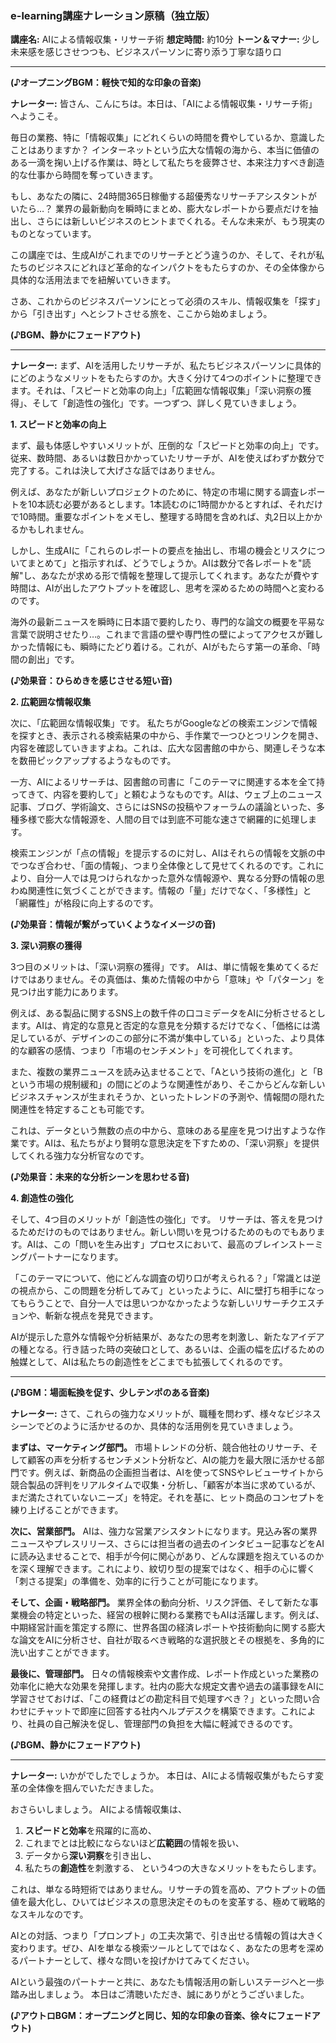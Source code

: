 ### **e-learning講座ナレーション原稿（独立版）**

**講座名:** AIによる情報収集・リサーチ術
**想定時間:** 約10分
**トーン＆マナー:** 少し未来感を感じさせつつも、ビジネスパーソンに寄り添う丁寧な語り口

---

**(♪オープニングBGM：軽快で知的な印象の音楽)**

**ナレーター:**
皆さん、こんにちは。本日は、「AIによる情報収集・リサーチ術」へようこそ。

毎日の業務、特に「情報収集」にどれくらいの時間を費やしているか、意識したことはありますか？
インターネットという広大な情報の海から、本当に価値のある一滴を掬い上げる作業は、時として私たちを疲弊させ、本来注力すべき創造的な仕事から時間を奪っていきます。

もし、あなたの隣に、24時間365日稼働する超優秀なリサーチアシスタントがいたら…？
業界の最新動向を瞬時にまとめ、膨大なレポートから要点だけを抽出し、さらには新しいビジネスのヒントまでくれる。そんな未来が、もう現実のものとなっています。

この講座では、生成AIがこれまでのリサーチとどう違うのか、そして、それが私たちのビジネスにどれほど革命的なインパクトをもたらすのか、その全体像から具体的な活用法までを紐解いていきます。

さあ、これからのビジネスパーソンにとって必須のスキル、情報収集を「探す」から「引き出す」へとシフトさせる旅を、ここから始めましょう。

**(♪BGM、静かにフェードアウト)**

---

**ナレーター:**
まず、AIを活用したリサーチが、私たちビジネスパーソンに具体的にどのようなメリットをもたらすのか。大きく分けて4つのポイントに整理できます。それは、「スピードと効率の向上」「広範囲な情報収集」「深い洞察の獲得」、そして「創造性の強化」です。一つずつ、詳しく見ていきましょう。

**1. スピードと効率の向上**

まず、最も体感しやすいメリットが、圧倒的な「スピードと効率の向上」です。
従来、数時間、あるいは数日かかっていたリサーチが、AIを使えばわずか数分で完了する。これは決して大げさな話ではありません。

例えば、あなたが新しいプロジェクトのために、特定の市場に関する調査レポートを10本読む必要があるとします。1本読むのに1時間かかるとすれば、それだけで10時間。重要なポイントをメモし、整理する時間を含めれば、丸2日以上かかるかもしれません。

しかし、生成AIに「これらのレポートの要点を抽出し、市場の機会とリスクについてまとめて」と指示すれば、どうでしょうか。AIは数分で各レポートを"読解"し、あなたが求める形で情報を整理して提示してくれます。あなたが費やす時間は、AIが出したアウトプットを確認し、思考を深めるための時間へと変わるのです。

海外の最新ニュースを瞬時に日本語で要約したり、専門的な論文の概要を平易な言葉で説明させたり…。これまで言語の壁や専門性の壁によってアクセスが難しかった情報にも、瞬時にたどり着ける。これが、AIがもたらす第一の革命、「時間の創出」です。

**(♪効果音：ひらめきを感じさせる短い音)**

**2. 広範囲な情報収集**

次に、「広範囲な情報収集」です。
私たちがGoogleなどの検索エンジンで情報を探すとき、表示される検索結果の中から、手作業で一つひとつリンクを開き、内容を確認していきますよね。これは、広大な図書館の中から、関連しそうな本を数冊ピックアップするようなものです。

一方、AIによるリサーチは、図書館の司書に「このテーマに関連する本を全て持ってきて、内容を要約して」と頼むようなものです。AIは、ウェブ上のニュース記事、ブログ、学術論文、さらにはSNSの投稿やフォーラムの議論といった、多種多様で膨大な情報源を、人間の目では到底不可能な速さで網羅的に処理します。

検索エンジンが「点の情報」を提示するのに対し、AIはそれらの情報を文脈の中でつなぎ合わせ、「面の情報」、つまり全体像として見せてくれるのです。これにより、自分一人では見つけられなかった意外な情報源や、異なる分野の情報の思わぬ関連性に気づくことができます。情報の「量」だけでなく、「多様性」と「網羅性」が格段に向上するのです。

**(♪効果音：情報が繋がっていくようなイメージの音)**

**3. 深い洞察の獲得**

3つ目のメリットは、「深い洞察の獲得」です。
AIは、単に情報を集めてくるだけではありません。その真価は、集めた情報の中から「意味」や「パターン」を見つけ出す能力にあります。

例えば、ある製品に関するSNS上の数千件の口コミデータをAIに分析させるとします。AIは、肯定的な意見と否定的な意見を分類するだけでなく、「価格には満足しているが、デザインのこの部分に不満が集中している」といった、より具体的な顧客の感情、つまり「市場のセンチメント」を可視化してくれます。

また、複数の業界ニュースを読み込ませることで、「Aという技術の進化」と「Bという市場の規制緩和」の間にどのような関連性があり、そこからどんな新しいビジネスチャンスが生まれそうか、といったトレンドの予測や、情報間の隠れた関連性を特定することも可能です。

これは、データという無数の点の中から、意味のある星座を見つけ出すような作業です。AIは、私たちがより賢明な意思決定を下すための、「深い洞察」を提供してくれる強力な分析官なのです。

**(♪効果音：未来的な分析シーンを思わせる音)**

**4. 創造性の強化**

そして、4つ目のメリットが「創造性の強化」です。
リサーチは、答えを見つけるためだけのものではありません。新しい問いを見つけるためのものでもあります。AIは、この「問いを生み出す」プロセスにおいて、最高のブレインストーミングパートナーになります。

「このテーマについて、他にどんな調査の切り口が考えられる？」「常識とは逆の視点から、この問題を分析してみて」といったように、AIに壁打ち相手になってもらうことで、自分一人では思いつかなかったような新しいリサーチクエスチョンや、斬新な視点を発見できます。

AIが提示した意外な情報や分析結果が、あなたの思考を刺激し、新たなアイデアの種となる。行き詰った時の突破口として、あるいは、企画の幅を広げるための触媒として、AIは私たちの創造性をどこまでも拡張してくれるのです。

---

**(♪BGM：場面転換を促す、少しテンポのある音楽)**

**ナレーター:**
さて、これらの強力なメリットが、職種を問わず、様々なビジネスシーンでどのように活かせるのか、具体的な活用例を見ていきましょう。

**まずは、マーケティング部門。**
市場トレンドの分析、競合他社のリサーチ、そして顧客の声を分析するセンチメント分析など、AIの能力を最大限に活かせる部門です。例えば、新商品の企画担当者は、AIを使ってSNSやレビューサイトから競合製品の評判をリアルタイムで収集・分析し、「顧客が本当に求めているが、まだ満たされていないニーズ」を特定。それを基に、ヒット商品のコンセプトを練り上げることができます。

**次に、営業部門。**
AIは、強力な営業アシスタントになります。見込み客の業界ニュースやプレスリリース、さらには担当者の過去のインタビュー記事などをAIに読み込ませることで、相手が今何に関心があり、どんな課題を抱えているのかを深く理解できます。これにより、紋切り型の提案ではなく、相手の心に響く「刺さる提案」の準備を、効率的に行うことが可能になります。

**そして、企画・戦略部門。**
業界全体の動向分析、リスク評価、そして新たな事業機会の特定といった、経営の根幹に関わる業務でもAIは活躍します。例えば、中期経営計画を策定する際に、世界各国の経済レポートや技術動向に関する膨大な論文をAIに分析させ、自社が取るべき戦略的な選択肢とその根拠を、多角的に洗い出すことができます。

**最後に、管理部門。**
日々の情報検索や文書作成、レポート作成といった業務の効率化に絶大な効果を発揮します。社内の膨大な規定文書や過去の議事録をAIに学習させておけば、「この経費はどの勘定科目で処理すべき？」といった問い合わせにチャットで即座に回答する社内ヘルプデスクを構築できます。これにより、社員の自己解決を促し、管理部門の負担を大幅に軽減できるのです。

**(♪BGM、静かにフェードアウト)**

---

**ナレーター:**
いかがでしたでしょうか。
本日は、AIによる情報収集がもたらす変革の全体像を掴んでいただきました。

おさらいしましょう。
AIによる情報収集は、
1.  **スピードと効率**を飛躍的に高め、
2.  これまでとは比較にならないほど**広範囲**の情報を扱い、
3.  データから**深い洞察**を引き出し、
4.  私たちの**創造性**を刺激する、
という4つの大きなメリットをもたらします。

これは、単なる時短術ではありません。リサーチの質を高め、アウトプットの価値を最大化し、ひいてはビジネスの意思決定そのものを変革する、極めて戦略的なスキルなのです。

AIとの対話、つまり「プロンプト」の工夫次第で、引き出せる情報の質は大きく変わります。ぜひ、AIを単なる検索ツールとしてではなく、あなたの思考を深めるパートナーとして、様々な問いを投げかけてみてください。

AIという最強のパートナーと共に、あなたも情報活用の新しいステージへと一歩踏み出しましょう。
本日はご清聴いただき、誠にありがとうございました。

**(♪アウトロBGM：オープニングと同じ、知的な印象の音楽、徐々にフェードアウト)**
